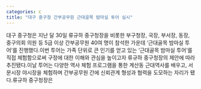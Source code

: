 ```yaml
---
categories: c
title: "대구 중구청 간부공무원 근대골목 밤마실 투어 실시"
---
```

대구 중구청은 지난 달 30일 류규하 중구청장을 비롯한 부구청장, 국장, 부서장, 동장, 중구의회 의원 등 5급 이상 간부공무원 40여 명이 참석한 가운데 ‘근대골목 밤마실 투어’를 진행했다.이번 투어는 가족 단위로 큰 인기를 얻고 있는 ‘근대골목 밤마실 투어’를 직접 체험함으로써 구정에 대한 이해와 관심을 높이고자 류규하 중구청장의 제안에 따라 추진됐다.이날 투어는 다양한 역사 체험 프로그램을 통한 계산동 근대역사를 배우고, 서문시장 야시장을 체험하며 간부공무원 간에 신뢰관계 형성과 협력을 도모하는 자리가 됐다.류규하 중구청장은